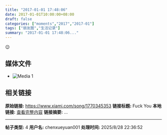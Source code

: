```yaml
---
title: "2017-01-01 17:48:06"
date: 2017-01-01T10:00:00+08:00
draft: false
categories: ["moments","2017","2017-01"]
tags: ["朋友圈","生活记录"]
summary: "2017-01-01 17:48:06..."
---
```


😉

## 媒体文件

- ![Media 1](/Moments/photos/2017-01-01/201701011748060.jpg)

## 相关链接

**原始链接:** https://www.xiami.com/song/1770345353
**链接标题:** Fuck You
**本地链接:** [查看完整内容](/link_content/2017/01/2017-01-01/link_content/)
**链接摘要:** ...

---

**帖子类型:** 4
**用户名:** chenxueyuan001
**处理时间:** 2025/8/28 22:36:52